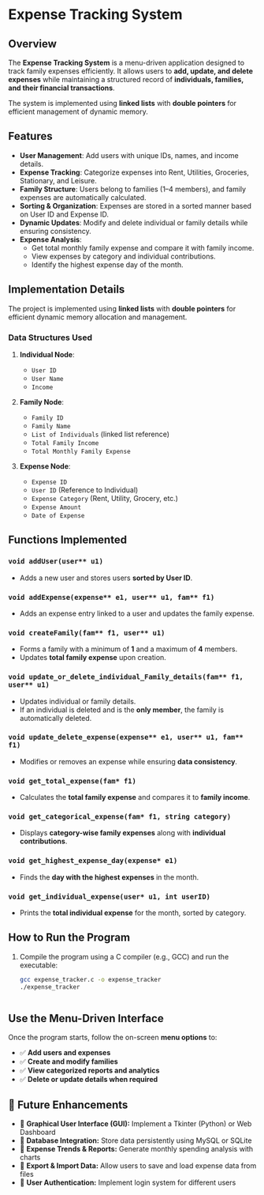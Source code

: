 # Expense Tracking System

## Overview

The **Expense Tracking System** is a menu-driven application designed to track family expenses efficiently. It allows users to **add, update, and delete expenses** while maintaining a structured record of **individuals, families, and their financial transactions**. 

The system is implemented using **linked lists** with **double pointers** for efficient management of dynamic memory.

## Features

- **User Management**: Add users with unique IDs, names, and income details.
- **Expense Tracking**: Categorize expenses into Rent, Utilities, Groceries, Stationary, and Leisure.
- **Family Structure**: Users belong to families (1–4 members), and family expenses are automatically calculated.
- **Sorting & Organization**: Expenses are stored in a sorted manner based on User ID and Expense ID.
- **Dynamic Updates**: Modify and delete individual or family details while ensuring consistency.
- **Expense Analysis**:
  - Get total monthly family expense and compare it with family income.
  - View expenses by category and individual contributions.
  - Identify the highest expense day of the month.

## Implementation Details

The project is implemented using **linked lists** with **double pointers** for efficient dynamic memory allocation and management. 

### **Data Structures Used**
1. **Individual Node**:
   - `User ID`
   - `User Name`
   - `Income`

2. **Family Node**:
   - `Family ID`
   - `Family Name`
   - `List of Individuals` (linked list reference)
   - `Total Family Income`
   - `Total Monthly Family Expense`

3. **Expense Node**:
   - `Expense ID`
   - `User ID` (Reference to Individual)
   - `Expense Category` (Rent, Utility, Grocery, etc.)
   - `Expense Amount`
   - `Date of Expense`

## Functions Implemented

### `void addUser(user** u1)`
- Adds a new user and stores users **sorted by User ID**.

### `void addExpense(expense** e1, user** u1, fam** f1)`
- Adds an expense entry linked to a user and updates the family expense.

### `void createFamily(fam** f1, user** u1)`
- Forms a family with a minimum of **1** and a maximum of **4** members.
- Updates **total family expense** upon creation.

### `void update_or_delete_individual_Family_details(fam** f1, user** u1)`
- Updates individual or family details.
- If an individual is deleted and is the **only member**, the family is automatically deleted.

### `void update_delete_expense(expense** e1, user** u1, fam** f1)`
- Modifies or removes an expense while ensuring **data consistency**.

### `void get_total_expense(fam* f1)`
- Calculates the **total family expense** and compares it to **family income**.

### `void get_categorical_expense(fam* f1, string category)`
- Displays **category-wise family expenses** along with **individual contributions**.

### `void get_highest_expense_day(expense* e1)`
- Finds the **day with the highest expenses** in the month.

### `void get_individual_expense(user* u1, int userID)`
- Prints the **total individual expense** for the month, sorted by category.

## How to Run the Program

1. Compile the program using a C compiler (e.g., GCC) and run the executable:  
   ```sh
   gcc expense_tracker.c -o expense_tracker
   ./expense_tracker



## Use the Menu-Driven Interface

Once the program starts, follow the on-screen **menu options** to:  

- ✅ **Add users and expenses**  
- ✅ **Create and modify families**  
- ✅ **View categorized reports and analytics**  
- ✅ **Delete or update details when required**  

## 🚀 Future Enhancements

- 🔹 **Graphical User Interface (GUI):** Implement a Tkinter (Python) or Web Dashboard  
- 🔹 **Database Integration:** Store data persistently using MySQL or SQLite  
- 🔹 **Expense Trends & Reports:** Generate monthly spending analysis with charts  
- 🔹 **Export & Import Data:** Allow users to save and load expense data from files  
- 🔹 **User Authentication:** Implement login system for different users  

